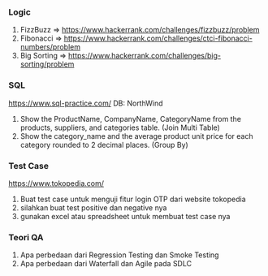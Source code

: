 ### Logic
1. FizzBuzz => https://www.hackerrank.com/challenges/fizzbuzz/problem
2. Fibonacci => https://www.hackerrank.com/challenges/ctci-fibonacci-numbers/problem
3. Big Sorting => https://www.hackerrank.com/challenges/big-sorting/problem

### SQL
https://www.sql-practice.com/
DB: NorthWind
1. Show the ProductName, CompanyName, CategoryName from the products, suppliers, and categories table. (Join Multi Table)
2. Show the category_name and the average product unit price for each category rounded to 2 decimal places. (Group By)

### Test Case
https://www.tokopedia.com/
1. Buat test case untuk menguji fitur login OTP dari website tokopedia
2. silahkan buat test positive dan negative nya
3. gunakan excel atau spreadsheet untuk membuat test case nya

### Teori QA
1. Apa perbedaan dari Regression Testing dan Smoke Testing
2. Apa perbedaan dari Waterfall dan Agile pada SDLC